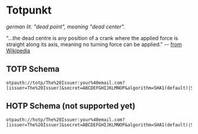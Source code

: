 # Totpunkt

_german lit. "dead point", meaning "dead center"._

"...the dead centre is any position of a crank where the applied force is straight along its axis, meaning no turning force can be applied." -- [from Wikipedia](https://en.wikipedia.org/wiki/Dead_centre_(engineering))

## TOTP Schema

    otpauth://totp/The%20Issuer:your%40email.com?[issuer=The%20Issuer]&secret=ABCDEFGHIJKLMNOP&algorithm=SHA1(default)|SHA256|SHA512&digits=6(default)|7|8&period=15|30(default)|60

## HOTP Schema (not supported yet)

    otpauth://hotp/The%20Issuer:your%40email.com?[issuer=The%20Issuer]&secret=ABCDEFGHIJKLMNOP&algorithm=SHA1(default)|SHA256|SHA512&digits=6(default)|7|8&counter=N
